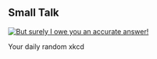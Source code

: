 ## Small Talk
[![But surely I owe you an accurate answer!](https://imgs.xkcd.com/comics/small_talk.png)](https://xkcd.com/222/ "But surely I owe you an accurate answer!")

Your daily random xkcd
